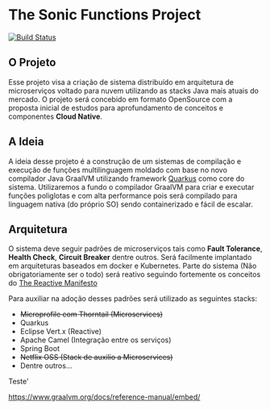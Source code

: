 # The Sonic Functions Project

[![Build Status](https://travis-ci.org/costajoaohenrique/sonicfunctions.svg?branch=master)](https://travis-ci.org/costajoaohenrique/sonicfunctions)


## O Projeto

Esse projeto visa a criação de sistema distribuído em arquitetura de microserviços voltado para nuvem utilizando as stacks Java mais atuais do mercado. O projeto será concebido em formato OpenSource com a proposta inicial de estudos para aprofundamento de conceitos e componentes **Cloud Native**.

## A Ideia

A ideia desse projeto é a construção de um sistemas de compilação e execução de funções multilinguagem moldado com base no novo compilador Java GraalVM utilizando framework [Quarkus](https://quarkus.io/) como core do sistema. Utilizaremos a fundo o compilador GraalVM para criar e executar funções poliglotas e com alta performance pois será compilado para linguagem nativa (do próprio SO) sendo containerizado e fácil de escalar.


## Arquitetura

O sistema deve seguir padrões de microserviços tais como **Fault Tolerance**, **Health Check**, **Circuit Breaker** dentre outros.
Será facilmente implantado em arquiteturas baseados em docker e Kubernetes. Parte do sistema (Não obrigatoriamente ser o todo) será reativo seguindo fortemente os conceitos do  [The Reactive Manifesto](https://www.reactivemanifesto.org/)

Para auxiliar na adoção desses padrões será utilizado as seguintes stacks:

* ~~Microprofile com Thorntail (Microservices)~~
* Quarkus 
* Eclipse Vert.x (Reactive)
* Apache Camel (Integração entre os serviços)
* Spring Boot
* ~~Netflix OSS (Stack de auxilio a Microservices)~~
* Dentre outros...


Teste'


https://www.graalvm.org/docs/reference-manual/embed/